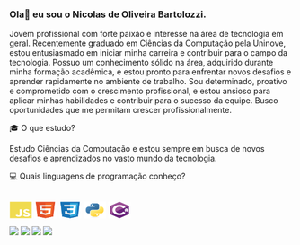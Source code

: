 ### Ola👋 eu sou o Nicolas de Oliveira Bartolozzi.

Jovem profissional com forte paixão e interesse na área de tecnologia em geral. Recentemente graduado em Ciências da Computação pela Uninove, estou entusiasmado em iniciar minha carreira e contribuir para o campo da tecnologia. Possuo um conhecimento sólido na área, adquirido durante minha formação acadêmica, e estou pronto para enfrentar novos desafios e aprender rapidamente no ambiente de trabalho. Sou determinado, proativo e comprometido com o crescimento profissional, e estou ansioso para aplicar minhas habilidades e contribuir para o sucesso da equipe. Busco oportunidades que me permitam crescer profissionalmente.

🎓 O que estudo? 

Estudo Ciências da Computação e estou sempre em busca de novos desafios e aprendizados no vasto mundo da tecnologia.

💻 Quais linguagens de programação conheço?

<div style="display: inline_block"><br>
  <img align="center" alt="Nicolas-Js" height="30" width="40" src="https://raw.githubusercontent.com/devicons/devicon/master/icons/javascript/javascript-plain.svg">
  <img align="center" alt="Nicolas-HTML" height="30" width="40" src="https://raw.githubusercontent.com/devicons/devicon/master/icons/html5/html5-original.svg">
  <img align="center" alt="Nicolas-CSS" height="30" width="40" src="https://raw.githubusercontent.com/devicons/devicon/master/icons/css3/css3-original.svg">
  <img align="center" alt="Nicolas-Python" height="30" width="40" src="https://raw.githubusercontent.com/devicons/devicon/master/icons/python/python-original.svg">
  <img align="center" alt="Nicolas-Csharp" height="30" width="40" src="https://raw.githubusercontent.com/devicons/devicon/master/icons/csharp/csharp-original.svg">
</div>
<div><p>     </p></div>
<div> 
  <a href="https://instagram.com/nicolas_bartolozzi/" target="_blank"><img src="https://img.shields.io/badge/-Instagram-%23E4405F?style=for-the-badge&logo=instagram&logoColor=white" target="_blank"></a>
 	<a href="https://www.twitch.tv/w0dy" target="_blank"><img src="https://img.shields.io/badge/Twitch-9146FF?style=for-the-badge&logo=twitch&logoColor=white" target="_blank"></a>
  <a href = "mailto:contatonicolasbartolozzi@gmail.com"><img src="https://img.shields.io/badge/-Gmail-%23333?style=for-the-badge&logo=gmail&logoColor=white" target="_blank"></a>
  <a href="https://www.linkedin.com/in/nicolasobartolozzi/" target="_blank"><img src="https://img.shields.io/badge/-LinkedIn-%230077B5?style=for-the-badge&logo=linkedin&logoColor=white" target="_blank"></a> 
  
</div>
